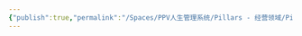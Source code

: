 ```yaml
---
{"publish":true,"permalink":"/Spaces/PPV人生管理系统/Pillars - 经营领域/Pillars - 人生经营领域/运动/增肌减脂计划/肌肉部位库/肌肉库/臀大肌.md","created":"2025-07-07T18:08:49.808+08:00","modified":"2025-07-09T00:23:33.075+08:00","published":"2025-07-09T00:23:33.075+08:00","cssclasses":""}
---
```


